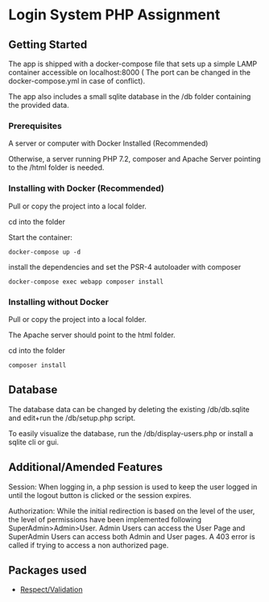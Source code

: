 # Login System PHP Assignment

## Getting Started

The app is shipped with a docker-compose file that sets up a simple LAMP container accessible on localhost:8000 ( The port can be changed in the docker-compose.yml in case of conflict).

The app also includes a small sqlite database in the /db folder containing the provided data.

### Prerequisites

A server or computer with Docker Installed (Recommended)

Otherwise, a server running PHP 7.2, composer and Apache Server pointing to the /html folder is needed.

### Installing with Docker (Recommended)

Pull or copy the project into a local folder.

cd into the folder

Start the container:

```
docker-compose up -d
```

install the dependencies and set the PSR-4 autoloader with composer

```
docker-compose exec webapp composer install
```

### Installing without Docker

Pull or copy the project into a local folder.

The Apache server should point to the html folder.

cd into the folder

```
composer install
```

## Database

The database data can be changed by deleting the existing /db/db.sqlite and edit+run the /db/setup.php script.

To easily visualize the database, run the /db/display-users.php or install a sqlite cli or gui.

## Additional/Amended Features

Session:
  When logging in, a php session is used to keep the user logged in until the logout button is clicked or the session expires.

Authorization:
  While the initial redirection is based on the level of the user, the level of permissions have been implemented following SuperAdmin>Admin>User.
  Admin Users can access the User Page and SuperAdmin Users can access both Admin and User pages.
  A 403 error is called if trying to access a non authorized page.

## Packages used

* [Respect/Validation](https://github.com/Respect/Validation)
